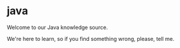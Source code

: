 # java
 Welcome to our Java knowledge source.

 We're here to learn, so if you find something wrong, please, tell me.
